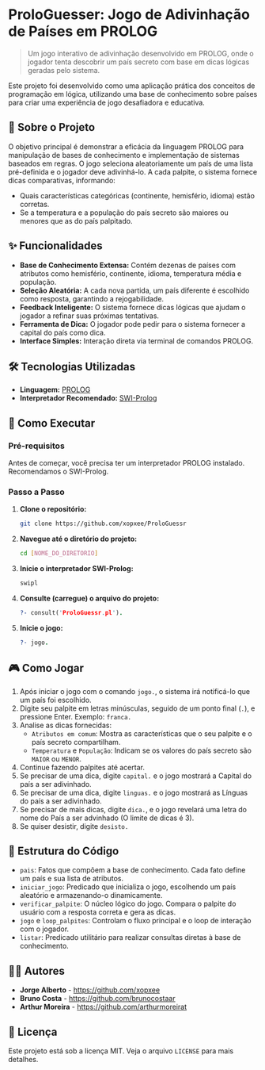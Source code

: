 # ProloGuesser: Jogo de Adivinhação de Países em PROLOG

> Um jogo interativo de adivinhação desenvolvido em PROLOG, onde o jogador tenta descobrir um país secreto com base em dicas lógicas geradas pelo sistema.

Este projeto foi desenvolvido como uma aplicação prática dos conceitos de programação em lógica, utilizando uma base de conhecimento sobre países para criar uma experiência de jogo desafiadora e educativa.

## 📜 Sobre o Projeto

O objetivo principal é demonstrar a eficácia da linguagem PROLOG para manipulação de bases de conhecimento e implementação de sistemas baseados em regras. O jogo seleciona aleatoriamente um país de uma lista pré-definida e o jogador deve adivinhá-lo. A cada palpite, o sistema fornece dicas comparativas, informando:

  * Quais características categóricas (continente, hemisfério, idioma) estão corretas.
  * Se a temperatura e a população do país secreto são maiores ou menores que as do país palpitado.

## ✨ Funcionalidades

  - **Base de Conhecimento Extensa:** Contém dezenas de países com atributos como hemisfério, continente, idioma, temperatura média e população.
  - **Seleção Aleatória:** A cada nova partida, um país diferente é escolhido como resposta, garantindo a rejogabilidade.
  - **Feedback Inteligente:** O sistema fornece dicas lógicas que ajudam o jogador a refinar suas próximas tentativas.
  - **Ferramenta de Dica:** O jogador pode pedir para o sistema fornecer a capital do país como dica.
  - **Interface Simples:** Interação direta via terminal de comandos PROLOG.

## 🛠️ Tecnologias Utilizadas

  - **Linguagem:** [PROLOG](https://www.swi-prolog.org/)
  - **Interpretador Recomendado:** [SWI-Prolog](https://www.swi-prolog.org/download/stable)

## 🚀 Como Executar

### Pré-requisitos

Antes de começar, você precisa ter um interpretador PROLOG instalado. Recomendamos o SWI-Prolog.

### Passo a Passo

1.  **Clone o repositório:**

    ```bash
    git clone https://github.com/xopxee/ProloGuessr
    ```

2.  **Navegue até o diretório do projeto:**

    ```bash
    cd [NOME_DO_DIRETORIO]
    ```

3.  **Inicie o interpretador SWI-Prolog:**

    ```bash
    swipl
    ```

4.  **Consulte (carregue) o arquivo do projeto:**

    ```prolog
    ?- consult('ProloGuessr.pl').
    ```

5.  **Inicie o jogo:**

    ```prolog
    ?- jogo.
    ```

## 🎮 Como Jogar

1.  Após iniciar o jogo com o comando `jogo.`, o sistema irá notificá-lo que um país foi escolhido.
2.  Digite seu palpite em letras minúsculas, seguido de um ponto final (`.`), e pressione Enter. Exemplo: `franca.`
3.  Analise as dicas fornecidas:
      - `Atributos em comum`: Mostra as características que o seu palpite e o país secreto compartilham.
      - `Temperatura` e `População`: Indicam se os valores do país secreto são `MAIOR` ou `MENOR`.
4.  Continue fazendo palpites até acertar.
5.  Se precisar de uma dica, digite `capital.` e o jogo mostrará a Capital do país a ser adivinhado.
6.  Se precisar de uma dica, digite `linguas.` e o jogo mostrará as Línguas do país a ser adivinhado.
7.  Se precisar de mais dicas, digite `dica.`, e o jogo revelará uma letra do nome do País a ser advinhado (O limite de dicas é 3).
8.  Se quiser desistir, digite `desisto.`

## 📁 Estrutura do Código

  - `pais`: Fatos que compõem a base de conhecimento. Cada fato define um país e sua lista de atributos.
  - `iniciar_jogo`: Predicado que inicializa o jogo, escolhendo um país aleatório e armazenando-o dinamicamente.
  - `verificar_palpite`: O núcleo lógico do jogo. Compara o palpite do usuário com a resposta correta e gera as dicas.
  - `jogo` e `loop_palpites`: Controlam o fluxo principal e o loop de interação com o jogador.
  - `listar`: Predicado utilitário para realizar consultas diretas à base de conhecimento.

## 👨‍💻 Autores

  - **Jorge Alberto** - https://github.com/xopxee
  - **Bruno Costa** - https://github.com/brunocostaar
  - **Arthur Moreira** - https://github.com/arthurmoreirat

## 📄 Licença

Este projeto está sob a licença MIT. Veja o arquivo `LICENSE` para mais detalhes.
